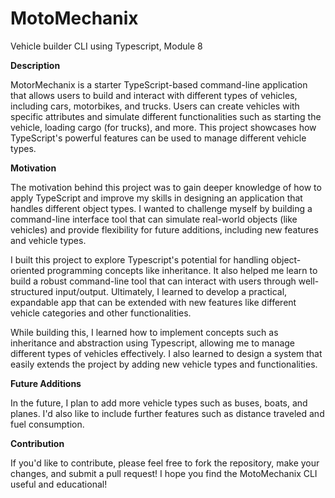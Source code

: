 # MotoMechanix
Vehicle builder CLI using Typescript, Module 8

**Description** 

MotorMechanix is a starter TypeScript-based command-line application that allows users to build and interact with different types of vehicles, including cars, motorbikes, and trucks. Users can create vehicles with specific attributes and simulate different functionalities such as starting the vehicle, loading cargo (for trucks), and more. This project showcases how TypeScript's powerful features can be used to manage different vehicle types.

**Motivation**

The motivation behind this project was to gain deeper knowledge of how to apply TypeScript and improve my skills in designing an application that handles different object types. I wanted to challenge myself by building a command-line interface tool that can simulate real-world objects (like vehicles) and provide flexibility for future additions, including new features and vehicle types.

I built this project to explore Typescript's potential for handling object-oriented programming concepts like inheritance. It also helped me learn to build a robust command-line tool that can interact with users through well-structured input/output. Ultimately, I learned to develop a practical, expandable app that can be extended with new features like different vehicle categories and other functionalities. 

While building this, I learned how to implement concepts such as inheritance and abstraction using Typescript, allowing me to manage different types of vehicles effectively. I also learned to design a system that easily extends the project by adding new vehicle types and functionalities.

**Future Additions**

In the future, I plan to add more vehicle types such as buses, boats, and planes. I'd also like to include further features such as distance traveled and fuel consumption. 

**Contribution**

If you'd like to contribute, please feel free to fork the repository, make your changes, and submit a pull request!
I hope you find the MotoMechanix CLI useful and educational!
